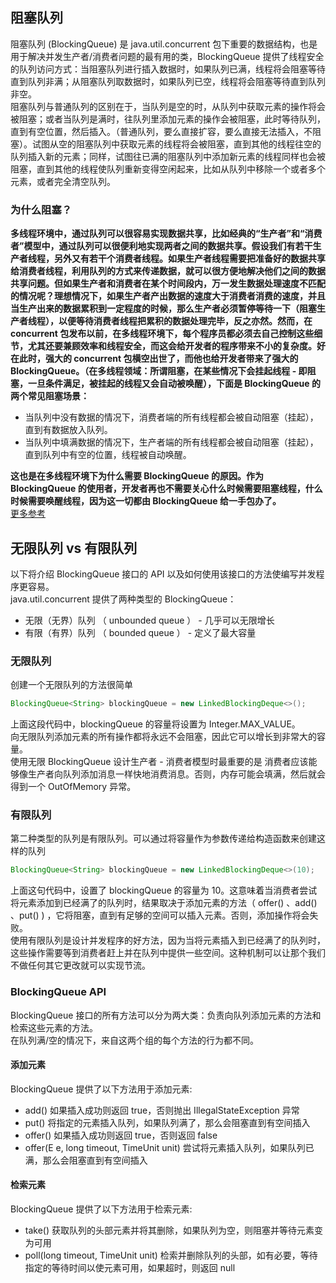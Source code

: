 ## 阻塞队列
阻塞队列 (BlockingQueue) 是 java.util.concurrent 包下重要的数据结构，也是用于解决并发生产者/消费者问题的最有用的类，BlockingQueue 提供了线程安全的队列访问方式：当阻塞队列进行插入数据时，如果队列已满，线程将会阻塞等待直到队列非满；从阻塞队列取数据时，如果队列已空，线程将会阻塞等待直到队列非空。  
阻塞队列与普通队列的区别在于，当队列是空的时，从队列中获取元素的操作将会被阻塞；或者当队列是满时，往队列里添加元素的操作会被阻塞，此时等待队列，直到有空位置，然后插入。（普通队列，要么直接扩容，要么直接无法插入，不阻塞）。试图从空的阻塞队列中获取元素的线程将会被阻塞，直到其他的线程往空的队列插入新的元素；同样，试图往已满的阻塞队列中添加新元素的线程同样也会被阻塞，直到其他的线程使队列重新变得空闲起来，比如从队列中移除一个或者多个元素，或者完全清空队列。  
  
### 为什么阻塞？
**多线程环境中，通过队列可以很容易实现数据共享，比如经典的“生产者”和“消费者”模型中，通过队列可以很便利地实现两者之间的数据共享。假设我们有若干生产者线程，另外又有若干个消费者线程。如果生产者线程需要把准备好的数据共享给消费者线程，利用队列的方式来传递数据，就可以很方便地解决他们之间的数据共享问题。但如果生产者和消费者在某个时间段内，万一发生数据处理速度不匹配的情况呢？理想情况下，如果生产者产出数据的速度大于消费者消费的速度，并且当生产出来的数据累积到一定程度的时候，那么生产者必须暂停等待一下（阻塞生产者线程），以便等待消费者线程把累积的数据处理完毕，反之亦然。然而，在 concurrent 包发布以前，在多线程环境下，每个程序员都必须去自己控制这些细节，尤其还要兼顾效率和线程安全，而这会给开发者的程序带来不小的复杂度。好在此时，强大的 concurrent 包横空出世了，而他也给开发者带来了强大的BlockingQueue。（在多线程领域：所谓阻塞，在某些情况下会挂起线程 - 即阻塞，一旦条件满足，被挂起的线程又会自动被唤醒），下面是 BlockingQueue 的两个常见阻塞场景：**  
* 当队列中没有数据的情况下，消费者端的所有线程都会被自动阻塞（挂起），直到有数据放入队列。
* 当队列中填满数据的情况下，生产者端的所有线程都会被自动阻塞（挂起），直到队列中有空的位置，线程被自动唤醒。  
  
**这也是在多线程环境下为什么需要 BlockingQueue 的原因。作为 BlockingQueue 的使用者，开发者再也不需要关心什么时候需要阻塞线程，什么时候需要唤醒线程，因为这一切都由 BlockingQueue 给一手包办了。**  
[更多参考](https://www.cnblogs.com/tjudzj/p/4454490.html)  
  
## 无限队列 vs 有限队列
以下将介绍 BlockingQueue 接口的 API 以及如何使用该接口的方法使编写并发程序更容易。  
java.util.concurrent 提供了两种类型的 BlockingQueue：  
* 无限（无界）队列 （ unbounded queue ） - 几乎可以无限增长
* 有限（有界）队列 （ bounded queue ） - 定义了最大容量  
  
### 无限队列
创建一个无限队列的方法很简单  
```java
BlockingQueue<String> blockingQueue = new LinkedBlockingDeque<>();
```
上面这段代码中，blockingQueue 的容量将设置为 Integer.MAX_VALUE。  
向无限队列添加元素的所有操作都将永远不会阻塞，因此它可以增长到非常大的容量。  
使用无限 BlockingQueue 设计生产者 - 消费者模型时最重要的是 消费者应该能够像生产者向队列添加消息一样快地消费消息。否则，内存可能会填满，然后就会得到一个 OutOfMemory 异常。  
  
### 有限队列
第二种类型的队列是有限队列。可以通过将容量作为参数传递给构造函数来创建这样的队列  
```java
BlockingQueue<String> blockingQueue = new LinkedBlockingDeque<>(10);
```
上面这句代码中，设置了 blockingQueue 的容量为 10。这意味着当消费者尝试将元素添加到已经满了的队列时，结果取决于添加元素的方法（ offer() 、add() 、put() ) ，它将阻塞，直到有足够的空间可以插入元素。否则，添加操作将会失败。  
使用有限队列是设计并发程序的好方法，因为当将元素插入到已经满了的队列时，这些操作需要等到消费者赶上并在队列中提供一些空间。这种机制可以让那个我们不做任何其它更改就可以实现节流。  
  
### BlockingQueue API
BlockingQueue 接口的所有方法可以分为两大类：负责向队列添加元素的方法和检索这些元素的方法。  
在队列满/空的情况下，来自这两个组的每个方法的行为都不同。  
#### 添加元素
BlockingQueue 提供了以下方法用于添加元素:  
* add()	如果插入成功则返回 true，否则抛出 IllegalStateException 异常
* put()	将指定的元素插入队列，如果队列满了，那么会阻塞直到有空间插入
* offer() 如果插入成功则返回 true，否则返回 false
* offer(E e, long timeout, TimeUnit unit) 尝试将元素插入队列，如果队列已满，那么会阻塞直到有空间插入  
#### 检索元素
BlockingQueue 提供了以下方法用于检索元素:  
* take() 获取队列的头部元素并将其删除，如果队列为空，则阻塞并等待元素变为可用
* poll(long timeout, TimeUnit unit)	检索并删除队列的头部，如有必要，等待指定的等待时间以使元素可用，如果超时，则返回 null  
  
